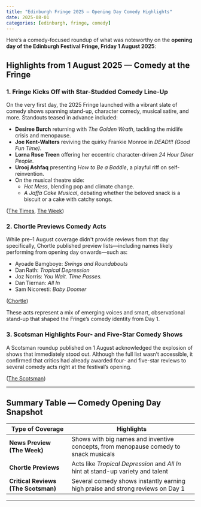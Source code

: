 ```yaml
---
title: "Edinburgh Fringe 2025 – Opening Day Comedy Highlights"
date: 2025-08-01
categories: [edinburgh, fringe, comedy]
---
```


Here’s a comedy-focused roundup of what was noteworthy on the **opening day of the Edinburgh Festival Fringe, Friday 1 August 2025**:

## Highlights from 1 August 2025 — Comedy at the Fringe

### 1. Fringe Kicks Off with Star-Studded Comedy Line-Up
On the very first day, the 2025 Fringe launched with a vibrant slate of comedy shows spanning stand-up, character comedy, musical satire, and more. Standouts teased in advance included:

- **Desiree Burch** returning with *The Golden Wrath*, tackling the midlife crisis and menopause.  
- **Joe Kent-Walters** reviving the quirky Frankie Monroe in *DEAD!!! (Good Fun Time)*.  
- **Lorna Rose Treen** offering her eccentric character-driven *24 Hour Diner People*.  
- **Urooj Ashfaq** presenting *How to Be a Baddie*, a playful riff on self-reinvention.  
- On the musical theatre side:  
  - *Hot Mess*, blending pop and climate change.  
  - *A Jaffa Cake Musical*, debating whether the beloved snack is a biscuit or a cake with catchy songs.  

([The Times](https://www.thetimes.co.uk/article/edinburgh-fringe-festival-2025-the-best-comedy-shows-ranked-xzd2kjplw?utm_source=chatgpt.com), [The Week](https://theweek.com/culture-life/theatre/the-best-shows-to-see-at-edinburgh-fringe-2025?utm_source=chatgpt.com))

### 2. Chortle Previews Comedy Acts
While pre–1 August coverage didn't provide reviews from that day specifically, Chortle published preview lists—including names likely performing from opening day onwards—such as:

- Ayoade Bamgboye: *Swings and Roundabouts*  
- Dan Rath: *Tropical Depression*  
- Joz Norris: *You Wait. Time Passes.*  
- Dan Tiernan: *All In*  
- Sam Nicoresti: *Baby Doomer*  

([Chortle](https://www.chortle.co.uk/about/2025/07/07/58413/edinburgh_fringe_2025_comedy_reviews?utm_source=chatgpt.com))

These acts represent a mix of emerging voices and smart, observational stand-up that shaped the Fringe’s comedy identity from Day 1.

### 3. Scotsman Highlights Four- and Five-Star Comedy Shows
A Scotsman roundup published on 1 August acknowledged the explosion of shows that immediately stood out. Although the full list wasn’t accessible, it confirmed that critics had already awarded four- and five-star reviews to several comedy acts right at the festival’s opening.

([The Scotsman](https://www.scotsman.com/arts-and-culture/edinburgh-festivals/comedy/best-edinburgh-fringe-comedy-2025-every-four-five-star-review-5253045?utm_source=chatgpt.com))

---

## Summary Table — Comedy Opening Day Snapshot

| Type of Coverage             | Highlights                                                                 |
|------------------------------|----------------------------------------------------------------------------|
| **News Preview (The Week)**  | Shows with big names and inventive concepts, from menopause comedy to snack musicals |
| **Chortle Previews**         | Acts like *Tropical Depression* and *All In* hint at stand-up variety and talent |
| **Critical Reviews (The Scotsman)** | Several comedy shows instantly earning high praise and strong reviews on Day 1 |

---

